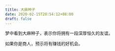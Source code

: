 ```yaml
---
title: 大麻种子
date: 2020-02-15T20:54:12+08:00
draft: false
---
```


梦中看到大麻种子，表示你将拥有一段深厚恒久的友谊。

如果你是商人，预示将有赚钱的好机会。

